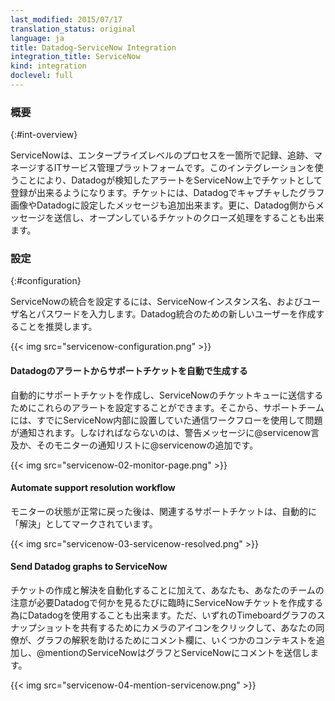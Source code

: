 ```yaml
---
last_modified: 2015/07/17
translation_status: original
language: ja
title: Datadog-ServiceNow Integration
integration_title: ServiceNow
kind: integration
doclevel: full
---
```


### 概要
{:#int-overview}

<!-- ServiceNow is an IT service management platform for recording, tracking, and managing a company’s enterprise-level IT processes in a single location. This integration allows you to create tickets from triggered alarms in Datadog. Additionally, you can add Datadog-generated graphs and comments to ServiceNow tickets, as well as manage the resolution workflow from within Datadog -->

ServiceNowは、エンタープライズレベルのプロセスを一箇所で記録、追跡、マネージするITサービス管理プラットフォームです。このインテグレーションを使うことにより、Datadogが検知したアラートをServiceNow上でチケットとして登録が出来るようになります。チケットには、Datadogでキャプチャしたグラフ画像やDatadogに設定したメッセージも追加出来ます。更に、Datadog側からメッセージを送信し、オープンしているチケットのクローズ処理をすることも出来ます。

<!-- ### Configure ServiceNow

To configure the ServiceNow integration, enter your ServiceNow instance name, and the username and password. We recommend creating a new user for the Datadog integration.

{{< img src="servicenow-configuration.png" >}} -->

### 設定
{:#configuration}

ServiceNowの統合を設定するには、ServiceNowインスタンス名、およびユーザ名とパスワードを入力します。Datadog統合のための新しいユーザーを作成することを推奨します。

{{< img src="servicenow-configuration.png" >}}


<!-- ### Auto-generate support tickets from Datadog alerts

Now, you can set these alerts to automatically create support tickets and send them to the ServiceNow ticketing queue. From there, your support team will be notified of issues using the communication workflows that you have already established inside ServiceNow. All you have to do is mention @servicenow in the alert message or add @servicenow to the notification list for that monitor.

{{< img src="servicenow-02-monitor-page.png" >}} -->

#### Datadogのアラートからサポートチケットを自動で生成する

自動的にサポートチケットを作成し、ServiceNowのチケットキューに送信するためにこれらのアラートを設定することができます。そこから、サポートチームには、すでにServiceNow内部に設置していた通信ワークフローを使用して問題が通知されます。しなければならないのは、警告メッセージに@servicenow言及か、そのモニターの通知リストに@servicenowの追加です。

{{< img src="servicenow-02-monitor-page.png" >}}


<!-- ### Automate support resolution workflow

Once the monitor state returns to normal, the associated support ticket is automatically marked as “resolved”.

{{< img src="servicenow-03-servicenow-resolved.png" >}} -->

#### Automate support resolution workflow

モニターの状態が正常に戻った後は、関連するサポートチケットは、自動的に「解決」としてマークされています。

{{< img src="servicenow-03-servicenow-resolved.png" >}}


<!-- ### Send Datadog graphs to ServiceNow

In addition to automating ticket creation and resolution, you can also use Datadog to create ServiceNow tickets on an ad hoc basis whenever you see something in Datadog that needs your team’s attention. Just click the camera icon to share a snapshot of any Timeboard graph, add some context in the comment box to help your colleagues interpret the graph, and @mention ServiceNow to send the graph and your comments to ServiceNow.

{{< img src="servicenow-04-mention-servicenow.png" >}} -->

#### Send Datadog graphs to ServiceNow

チケットの作成と解決を自動化することに加えて、あなたも、あなたのチームの注意が必要Datadogで何かを見るたびに臨時にServiceNowチケットを作成する為にDatadogを使用することも出来ます。ただ、いずれのTimeboardグラフのスナップショットを共有するためにカメラのアイコンをクリックして、あなたの同僚が、グラフの解釈を助けるためにコメント欄に、いくつかのコンテキストを追加し、@mentionのServiceNowはグラフとServiceNowにコメントを送信します。

{{< img src="servicenow-04-mention-servicenow.png" >}}
